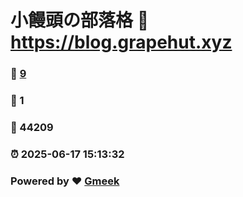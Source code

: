 # 小饅頭の部落格 :link: https://blog.grapehut.xyz 
### :page_facing_up: [9](https://blog.grapehut.xyz/tag.html) 
### :speech_balloon: 1 
### :hibiscus: 44209 
### :alarm_clock: 2025-06-17 15:13:32 
### Powered by :heart: [Gmeek](https://github.com/Meekdai/Gmeek)
